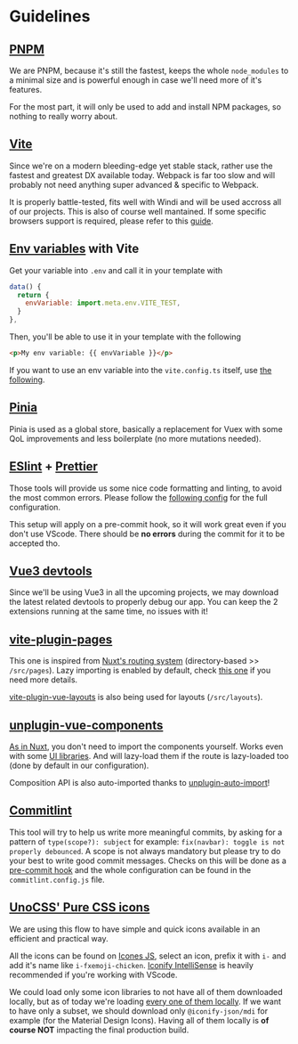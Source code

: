 # Guidelines

## [PNPM](https://pnpm.io/)

We are PNPM, because it's still the fastest, keeps the whole `node_modules` to a minimal size and is powerful enough in case we'll need more of it's features.

For the most part, it will only be used to add and install NPM packages, so nothing to really worry about.

## [Vite](https://vite.dev/docs/getting-started)

Since we're on a modern bleeding-edge yet stable stack, rather use the fastest and greatest DX available today. Webpack is far too slow and will probably not need anything super advanced & specific to Webpack.

It is properly battle-tested, fits well with Windi and will be used accross all of our projects. This is also of course well mantained. If some specific browsers support is required, please refer to this [guide](https://vitejs.dev/guide/#browser-support).

## [Env variables](https://vitejs.dev/guide/env-and-mode.html#env-variables) with Vite

Get your variable into `.env` and call it in your template with

```js
data() {
  return {
    envVariable: import.meta.env.VITE_TEST,
  }
},
```
Then, you'll be able to use it in your template with the following
```html
<p>My env variable: {{ envVariable }}</p>
```

If you want to use an env variable into the `vite.config.ts` itself, use [the following](https://stackoverflow.com/a/66389044/8816585).

## [Pinia](https://pinia.esm.dev/)

Pinia is used as a global store, basically a replacement for Vuex with some QoL improvements and less boilerplate (no more mutations needed).

## [ESlint](https://eslint.org/) + [Prettier](https://prettier.io/)

Those tools will provide us some nice code formatting and linting, to avoid the most common errors. Please follow the [following config](./vscode.md#how-to-setup-eslint-prettier) for the full configuration.

This setup will apply on a pre-commit hook, so it will work great even if you don't use VScode. There should be **no errors** during the commit for it to be accepted tho.

## [Vue3 devtools](https://chrome.google.com/webstore/detail/vuejs-devtools/ljjemllljcmogpfapbkkighbhhppjdbg)

Since we'll be using Vue3 in all the upcoming projects, we may download the latest related devtools to properly debug our app. You can keep the 2 extensions running at the same time, no issues with it!

## [vite-plugin-pages](https://github.com/hannoeru/vite-plugin-pages)

This one is inspired from [Nuxt's routing system](https://github.com/hannoeru/vite-plugin-pages#file-system-routing) (directory-based >> `/src/pages`). Lazy importing is enabled by default, check [this one](https://github.com/hannoeru/vite-plugin-pages#importmode) if you need more details.

[vite-plugin-vue-layouts](https://github.com/JohnCampionJr/vite-plugin-vue-layouts) is also being used for layouts (`/src/layouts`).

## [unplugin-vue-components](https://github.com/antfu/unplugin-vue-components)

[As in Nuxt](https://nuxtjs.org/tutorials/improve-your-developer-experience-with-nuxt-components/), you don't need to import the components yourself. Works even with some [UI libraries](https://github.com/antfu/unplugin-vue-components#importing-from-ui-libraries). And will lazy-load them if the route is lazy-loaded too (done by default in our configuration).

Composition API is also auto-imported thanks to [unplugin-auto-import](https://github.com/antfu/unplugin-auto-import)!

## [Commitlint](https://commitlint.js.org)

This tool will try to help us write more meaningful commits, by asking for a pattern of `type(scope?): subject` for example: `fix(navbar): toggle is not properly debounced`. A scope is not always mandatory but please try to do your best to write good commit messages. Checks on this will be done as a [pre-commit hook](/conventions/code_flow.html#pre-commit-hook) and the whole configuration can be found in the `commitlint.config.js` file.

## [UnoCSS' Pure CSS icons](https://github.com/antfu/unocss/tree/main/packages/preset-icons)

We are using this flow to have simple and quick icons available in an efficient and practical way.

All the icons can be found on [Icones JS](https://icones.js.org/), select an icon, prefix it with `i-` and add it's name like `i-fxemoji-chicken`. [Iconify IntelliSense](https://marketplace.visualstudio.com/items?itemName=antfu.iconify) is heavily recommended if you're working with VScode.

We could load only some icon libraries to not have all of them downloaded locally, but as of today we're loading [every one of them locally](https://github.com/antfu/unplugin-icons#icons-data). If we want to have only a subset, we should download only `@iconify-json/mdi` for example (for the Material Design Icons). Having all of them locally is **of course NOT** impacting the final production build.
